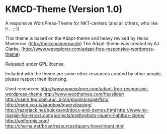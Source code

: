 KMCD-Theme (Version 1.0)
================

A responsive WordPress-Theme for NKT-centers (and all others, who like it... ;-))

This theme is based on the Adapt-theme and heavy revised by Heiko Mamerow. (http://heikomamerow.de) The Adapt-theme was created by AJ Clarke. (http://www.wpexplorer.com/adapt-free-responsive-wordpress-theme)

Released under GPL license.

Included with the theme are some other resources created by other people, please respect their licensing.

Used resources:
http://www.wpexplorer.com/adapt-free-responsive-wordpress-theme
http://www.woothemes.com/flexslider/
http://users.tpg.com.au/j_birch/plugins/superfish/
http://gsgd.co.uk/sandbox/jquery/easing/
http://razorjack.net/quicksand/docs-and-demos.html
http://www.no-margin-for-errors.com/projects/prettyphoto-jquery-lightbox-clone/
http://uniformjs.com/
http://cherne.net/brian/resources/jquery.hoverIntent.html